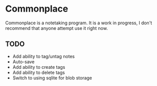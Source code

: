 # Commonplace

Commonplace is a notetaking program. It is a work in progress, I don't recommend that anyone attempt use it right now.

## TODO

* Add ability to tag/untag notes
* Auto-save
* Add ability to create tags
* Add ability to delete tags
* Switch to using sqlite for blob storage
